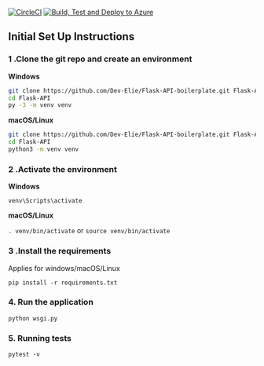 [![CircleCI](https://dl.circleci.com/status-badge/img/gh/Dev-Elie/basic-Flask-API/tree/main.svg?style=svg)](https://dl.circleci.com/status-badge/redirect/gh/Dev-Elie/basic-Flask-API/tree/main)
[![Build, Test and Deploy to Azure](https://github.com/Dev-Elie/basic-Flask-API/actions/workflows/main_flaskapitemplate.yml/badge.svg)](https://github.com/Dev-Elie/basic-Flask-API/actions/workflows/main_flaskapitemplate.yml)

## Initial Set Up Instructions
### 1 .Clone the git repo and create an environment 
                    
**Windows**
          
```bash
git clone https://github.com/Dev-Elie/Flask-API-boilerplate.git Flask-API
cd Flask-API
py -3 -m venv venv
```
          
**macOS/Linux**
          
```bash
git clone https://github.com/Dev-Elie/Flask-API-boilerplate.git Flask-API
cd Flask-API
python3 -m venv venv
```

### 2 .Activate the environment
          
**Windows** 

```venv\Scripts\activate```
          
**macOS/Linux**

```. venv/bin/activate```
or
```source venv/bin/activate```

### 3 .Install the requirements

Applies for windows/macOS/Linux

```pip install -r requirements.txt```


### 4. Run the application 


`python wsgi.py`

### 5. Running tests

`pytest -v`

